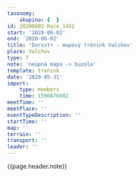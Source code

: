 ```yaml
---
taxonomy:
    skupina: {  }
id: 20200602-Race_1452
start: '2020-06-02'
end: '2020-06-02'
title: 'Dorost+ - mapový trénink Valchov'
place: Valchov
type: T
note: 'neúpná mapa -> buzola'
template: trenink
date: '2020-05-31'
import:
    type: members
    time: 1590876002
meetTime: ''
meetPlace: ''
eventTypeDescription: ''
startTime: ''
map: ''
terrain: ''
transport: ''
leader: ''
---
```

{{page.header.note}}
